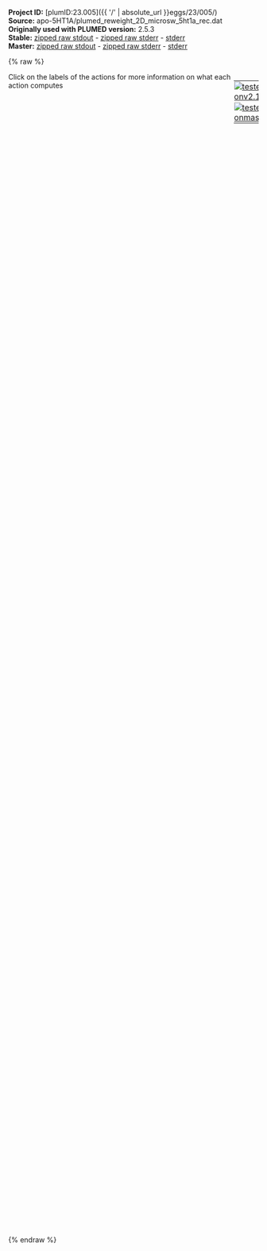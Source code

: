 **Project ID:** [plumID:23.005]({{ '/' | absolute_url }}eggs/23/005/)  
**Source:** apo-5HT1A/plumed_reweight_2D_microsw_5ht1a_rec.dat  
**Originally used with PLUMED version:** 2.5.3  
**Stable:** [zipped raw stdout](plumed_reweight_2D_microsw_5ht1a_rec.dat.plumed.stdout.txt.zip) - [zipped raw stderr](plumed_reweight_2D_microsw_5ht1a_rec.dat.plumed.stderr.txt.zip) - [stderr](plumed_reweight_2D_microsw_5ht1a_rec.dat.plumed.stderr)  
**Master:** [zipped raw stdout](plumed_reweight_2D_microsw_5ht1a_rec.dat.plumed_master.stdout.txt.zip) - [zipped raw stderr](plumed_reweight_2D_microsw_5ht1a_rec.dat.plumed_master.stderr.txt.zip) - [stderr](plumed_reweight_2D_microsw_5ht1a_rec.dat.plumed_master.stderr)  

{% raw %}
<div style="width: 100%; float:left">
<div style="width: 90%; float:left" id="value_details_data/apo-5HT1A/plumed_reweight_2D_microsw_5ht1a_rec.dat"> Click on the labels of the actions for more information on what each action computes </div>
<div style="width: 10%; float:left"><table><tr><td style="padding:1px"><a href="plumed_reweight_2D_microsw_5ht1a_rec.dat.plumed.stderr"><img src="https://img.shields.io/badge/v2.10-passing-green.svg" alt="tested onv2.10" /></a></td></tr><tr><td style="padding:1px"><a href="plumed_reweight_2D_microsw_5ht1a_rec.dat.plumed_master.stderr"><img src="https://img.shields.io/badge/master-failed-red.svg" alt="tested onmaster" /></a></td></tr></table></div></div>
<pre style="width=97%;">
<span style="color:blue" class="comment">## Rebuild molecules that can become split by PBC</span>
<span style="color:blue" class="comment">#</span>
<span style="color:blue" class="comment">#MOLINFO  STRUCTURE=5ht1a_rec_ref.pdb</span>
<span style="color:blue" class="comment">#WHOLEMOLECULES STRIDE=1 ENTITY0=1-4932</span>
<br/><b name="data/apo-5HT1A/plumed_reweight_2D_microsw_5ht1a_rec.datrbias" onclick='showPath("data/apo-5HT1A/plumed_reweight_2D_microsw_5ht1a_rec.dat","data/apo-5HT1A/plumed_reweight_2D_microsw_5ht1a_rec.datrbias","data/apo-5HT1A/plumed_reweight_2D_microsw_5ht1a_rec.datrbias","brown")'>rbias</b>: <span class="plumedtooltip" style="color:green">READ<span class="right">Read quantities from a colvar file. <a href="https://www.plumed.org/doc-master/user-doc/html/_r_e_a_d.html" style="color:green">More details</a><i></i></span></span> <span class="plumedtooltip">FILE<span class="right">the name of the file from which to read these quantities<i></i></span></span>=COLVAR <span class="plumedtooltip">VALUES<span class="right">the values to read from the file<i></i></span></span>=meta.rbias <span class="plumedtooltip">IGNORE_TIME<span class="right"> ignore the time in the colvar file<i></i></span></span> 
<span style="display:none;" id="data/apo-5HT1A/plumed_reweight_2D_microsw_5ht1a_rec.datrbias">The READ action with label <b>rbias</b> calculates the following quantities:<table  align="center" frame="void" width="95%" cellpadding="5%"><tr><td width="5%"><b> Quantity </b>  </td><td><b> Description </b> </td></tr><tr><td width="5%">rbias..#!custom</td><td>the names of the output components for this action depend on the actions input file see the example inputs below for details</td></tr></table></span><b name="data/apo-5HT1A/plumed_reweight_2D_microsw_5ht1a_rec.dattm3-tm6_1" onclick='showPath("data/apo-5HT1A/plumed_reweight_2D_microsw_5ht1a_rec.dat","data/apo-5HT1A/plumed_reweight_2D_microsw_5ht1a_rec.dattm3-tm6_1","data/apo-5HT1A/plumed_reweight_2D_microsw_5ht1a_rec.dattm3-tm6_1","brown")'>tm3-tm6_1</b>: <span class="plumedtooltip" style="color:green">READ<span class="right">Read quantities from a colvar file. <a href="https://www.plumed.org/doc-master/user-doc/html/_r_e_a_d.html" style="color:green">More details</a><i></i></span></span> <span class="plumedtooltip">FILE<span class="right">the name of the file from which to read these quantities<i></i></span></span>=COLVAR <span class="plumedtooltip">VALUES<span class="right">the values to read from the file<i></i></span></span>=tm3-tm6_1 <span class="plumedtooltip">IGNORE_TIME<span class="right"> ignore the time in the colvar file<i></i></span></span>
<span style="display:none;" id="data/apo-5HT1A/plumed_reweight_2D_microsw_5ht1a_rec.dattm3-tm6_1">The READ action with label <b>tm3-tm6_1</b> calculates the following quantities:<table  align="center" frame="void" width="95%" cellpadding="5%"><tr><td width="5%"><b> Quantity </b>  </td><td><b> Description </b> </td></tr><tr><td width="5%">tm3-tm6_1..#!custom</td><td>the names of the output components for this action depend on the actions input file see the example inputs below for details</td></tr></table></span><b name="data/apo-5HT1A/plumed_reweight_2D_microsw_5ht1a_rec.datNPxxY" onclick='showPath("data/apo-5HT1A/plumed_reweight_2D_microsw_5ht1a_rec.dat","data/apo-5HT1A/plumed_reweight_2D_microsw_5ht1a_rec.datNPxxY","data/apo-5HT1A/plumed_reweight_2D_microsw_5ht1a_rec.datNPxxY","brown")'>NPxxY</b>: <span class="plumedtooltip" style="color:green">READ<span class="right">Read quantities from a colvar file. <a href="https://www.plumed.org/doc-master/user-doc/html/_r_e_a_d.html" style="color:green">More details</a><i></i></span></span> <span class="plumedtooltip">FILE<span class="right">the name of the file from which to read these quantities<i></i></span></span>=COLVAR <span class="plumedtooltip">VALUES<span class="right">the values to read from the file<i></i></span></span>=NPxxY <span class="plumedtooltip">IGNORE_TIME<span class="right"> ignore the time in the colvar file<i></i></span></span>
<span style="display:none;" id="data/apo-5HT1A/plumed_reweight_2D_microsw_5ht1a_rec.datNPxxY">The READ action with label <b>NPxxY</b> calculates the following quantities:<table  align="center" frame="void" width="95%" cellpadding="5%"><tr><td width="5%"><b> Quantity </b>  </td><td><b> Description </b> </td></tr><tr><td width="5%">NPxxY..#!custom</td><td>the names of the output components for this action depend on the actions input file see the example inputs below for details</td></tr></table></span><b name="data/apo-5HT1A/plumed_reweight_2D_microsw_5ht1a_rec.datyy" onclick='showPath("data/apo-5HT1A/plumed_reweight_2D_microsw_5ht1a_rec.dat","data/apo-5HT1A/plumed_reweight_2D_microsw_5ht1a_rec.datyy","data/apo-5HT1A/plumed_reweight_2D_microsw_5ht1a_rec.datyy","brown")'>yy</b>: <span class="plumedtooltip" style="color:green">READ<span class="right">Read quantities from a colvar file. <a href="https://www.plumed.org/doc-master/user-doc/html/_r_e_a_d.html" style="color:green">More details</a><i></i></span></span> <span class="plumedtooltip">FILE<span class="right">the name of the file from which to read these quantities<i></i></span></span>=COLVAR <span class="plumedtooltip">VALUES<span class="right">the values to read from the file<i></i></span></span>=yy <span class="plumedtooltip">IGNORE_TIME<span class="right"> ignore the time in the colvar file<i></i></span></span>
<span style="display:none;" id="data/apo-5HT1A/plumed_reweight_2D_microsw_5ht1a_rec.datyy">The READ action with label <b>yy</b> calculates the following quantities:<table  align="center" frame="void" width="95%" cellpadding="5%"><tr><td width="5%"><b> Quantity </b>  </td><td><b> Description </b> </td></tr><tr><td width="5%">yy..#!custom</td><td>the names of the output components for this action depend on the actions input file see the example inputs below for details</td></tr></table></span><b name="data/apo-5HT1A/plumed_reweight_2D_microsw_5ht1a_rec.datPIF_a" onclick='showPath("data/apo-5HT1A/plumed_reweight_2D_microsw_5ht1a_rec.dat","data/apo-5HT1A/plumed_reweight_2D_microsw_5ht1a_rec.datPIF_a","data/apo-5HT1A/plumed_reweight_2D_microsw_5ht1a_rec.datPIF_a","brown")'>PIF_a</b>: <span class="plumedtooltip" style="color:green">READ<span class="right">Read quantities from a colvar file. <a href="https://www.plumed.org/doc-master/user-doc/html/_r_e_a_d.html" style="color:green">More details</a><i></i></span></span> <span class="plumedtooltip">FILE<span class="right">the name of the file from which to read these quantities<i></i></span></span>=COLVAR <span class="plumedtooltip">VALUES<span class="right">the values to read from the file<i></i></span></span>=PIF_a <span class="plumedtooltip">IGNORE_TIME<span class="right"> ignore the time in the colvar file<i></i></span></span>
<br/><span style="display:none;" id="data/apo-5HT1A/plumed_reweight_2D_microsw_5ht1a_rec.datPIF_a">The READ action with label <b>PIF_a</b> calculates the following quantities:<table  align="center" frame="void" width="95%" cellpadding="5%"><tr><td width="5%"><b> Quantity </b>  </td><td><b> Description </b> </td></tr><tr><td width="5%">PIF_a..#!custom</td><td>the names of the output components for this action depend on the actions input file see the example inputs below for details</td></tr></table></span><b name="data/apo-5HT1A/plumed_reweight_2D_microsw_5ht1a_rec.datbias" onclick='showPath("data/apo-5HT1A/plumed_reweight_2D_microsw_5ht1a_rec.dat","data/apo-5HT1A/plumed_reweight_2D_microsw_5ht1a_rec.datbias","data/apo-5HT1A/plumed_reweight_2D_microsw_5ht1a_rec.datbias","brown")'>bias</b>: <span class="plumedtooltip" style="color:green">REWEIGHT_METAD<span class="right">Calculate the weights configurations should contribute to the histogram in a simulation in which a metadynamics bias acts upon the system. <a href="https://www.plumed.org/doc-master/user-doc/html/_r_e_w_e_i_g_h_t__m_e_t_a_d.html" style="color:green">More details</a><i></i></span></span> <span class="plumedtooltip">TEMP<span class="right">the system temperature<i></i></span></span>=310

<span style="display:none;" id="data/apo-5HT1A/plumed_reweight_2D_microsw_5ht1a_rec.datbias">The REWEIGHT_METAD action with label <b>bias</b> calculates the following quantities:<table  align="center" frame="void" width="95%" cellpadding="5%"><tr><td width="5%"><b> Quantity </b>  </td><td><b> Description </b> </td></tr><tr><td width="5%">bias.value</td><td>the weight to use for this frame to negate the effect the metadynamics bias</td></tr></table></span><span class="plumedtooltip" style="color:green">HISTOGRAM<span class="right">Accumulate the average probability density along a few CVs from a trajectory. <a href="https://www.plumed.org/doc-master/user-doc/html/_h_i_s_t_o_g_r_a_m.html" style="color:green">More details</a><i></i></span></span> ...
<span class="plumedtooltip">ARG<span class="right">the quantities that are being used to construct the histogram<i></i></span></span>=<b name="data/apo-5HT1A/plumed_reweight_2D_microsw_5ht1a_rec.dattm3-tm6_1">tm3-tm6_1</b>,<b name="data/apo-5HT1A/plumed_reweight_2D_microsw_5ht1a_rec.datyy">yy</b>
<span class="plumedtooltip">BANDWIDTH<span class="right">the bandwidths for kernel density esimtation<i></i></span></span>=0.006,0.035
<span class="plumedtooltip">LOGWEIGHTS<span class="right">the logarithm of the quantity to use as the weights when calculating averages<i></i></span></span>=<b name="data/apo-5HT1A/plumed_reweight_2D_microsw_5ht1a_rec.datbias">bias</b>
<span class="plumedtooltip">LABEL<span class="right">a label for the action so that its output can be referenced in the input to other actions<i></i></span></span>=<b name="data/apo-5HT1A/plumed_reweight_2D_microsw_5ht1a_rec.dathisto1" onclick='showPath("data/apo-5HT1A/plumed_reweight_2D_microsw_5ht1a_rec.dat","data/apo-5HT1A/plumed_reweight_2D_microsw_5ht1a_rec.dathisto1","data/apo-5HT1A/plumed_reweight_2D_microsw_5ht1a_rec.dathisto1","brown")'>histo1</b>
<span class="plumedtooltip">GRID_MIN<span class="right"> the lower bounds for the grid<i></i></span></span>=0.5,0.2
<span class="plumedtooltip">GRID_MAX<span class="right"> the upper bounds for the grid<i></i></span></span>=2.0,2.2
<span class="plumedtooltip">GRID_BIN<span class="right">the number of bins for the grid<i></i></span></span>=150,150
...
<br/><span style="display:none;" id="data/apo-5HT1A/plumed_reweight_2D_microsw_5ht1a_rec.dathisto1">The HISTOGRAM action with label <b>histo1</b> calculates the following quantities:<table  align="center" frame="void" width="95%" cellpadding="5%"><tr><td width="5%"><b> Quantity </b>  </td><td><b> Description </b> </td></tr><tr><td width="5%">histo1.value</td><td>the estimate of the histogram as a function of the argument that was obtained</td></tr></table></span><span class="plumedtooltip" style="color:green">HISTOGRAM<span class="right">Accumulate the average probability density along a few CVs from a trajectory. <a href="https://www.plumed.org/doc-master/user-doc/html/_h_i_s_t_o_g_r_a_m.html" style="color:green">More details</a><i></i></span></span> ...
<span class="plumedtooltip">ARG<span class="right">the quantities that are being used to construct the histogram<i></i></span></span>=<b name="data/apo-5HT1A/plumed_reweight_2D_microsw_5ht1a_rec.dattm3-tm6_1">tm3-tm6_1</b>,<b name="data/apo-5HT1A/plumed_reweight_2D_microsw_5ht1a_rec.datNPxxY">NPxxY</b>
<span class="plumedtooltip">BANDWIDTH<span class="right">the bandwidths for kernel density esimtation<i></i></span></span>=0.006,0.006
<span class="plumedtooltip">LOGWEIGHTS<span class="right">the logarithm of the quantity to use as the weights when calculating averages<i></i></span></span>=<b name="data/apo-5HT1A/plumed_reweight_2D_microsw_5ht1a_rec.datbias">bias</b>
<span class="plumedtooltip">LABEL<span class="right">a label for the action so that its output can be referenced in the input to other actions<i></i></span></span>=<b name="data/apo-5HT1A/plumed_reweight_2D_microsw_5ht1a_rec.dathisto2" onclick='showPath("data/apo-5HT1A/plumed_reweight_2D_microsw_5ht1a_rec.dat","data/apo-5HT1A/plumed_reweight_2D_microsw_5ht1a_rec.dathisto2","data/apo-5HT1A/plumed_reweight_2D_microsw_5ht1a_rec.dathisto2","brown")'>histo2</b>
<span class="plumedtooltip">GRID_MIN<span class="right"> the lower bounds for the grid<i></i></span></span>=0.5,0.0
<span class="plumedtooltip">GRID_MAX<span class="right"> the upper bounds for the grid<i></i></span></span>=2.0,0.9
<span class="plumedtooltip">GRID_BIN<span class="right">the number of bins for the grid<i></i></span></span>=150,150
...
<br/><span style="display:none;" id="data/apo-5HT1A/plumed_reweight_2D_microsw_5ht1a_rec.dathisto2">The HISTOGRAM action with label <b>histo2</b> calculates the following quantities:<table  align="center" frame="void" width="95%" cellpadding="5%"><tr><td width="5%"><b> Quantity </b>  </td><td><b> Description </b> </td></tr><tr><td width="5%">histo2.value</td><td>the estimate of the histogram as a function of the argument that was obtained</td></tr></table></span><span class="plumedtooltip" style="color:green">HISTOGRAM<span class="right">Accumulate the average probability density along a few CVs from a trajectory. <a href="https://www.plumed.org/doc-master/user-doc/html/_h_i_s_t_o_g_r_a_m.html" style="color:green">More details</a><i></i></span></span> ...
<span class="plumedtooltip">ARG<span class="right">the quantities that are being used to construct the histogram<i></i></span></span>=<b name="data/apo-5HT1A/plumed_reweight_2D_microsw_5ht1a_rec.dattm3-tm6_1">tm3-tm6_1</b>,<b name="data/apo-5HT1A/plumed_reweight_2D_microsw_5ht1a_rec.datPIF_a">PIF_a</b>
<span class="plumedtooltip">BANDWIDTH<span class="right">the bandwidths for kernel density esimtation<i></i></span></span>=0.006,0.01
<span class="plumedtooltip">LOGWEIGHTS<span class="right">the logarithm of the quantity to use as the weights when calculating averages<i></i></span></span>=<b name="data/apo-5HT1A/plumed_reweight_2D_microsw_5ht1a_rec.datbias">bias</b>
<span class="plumedtooltip">LABEL<span class="right">a label for the action so that its output can be referenced in the input to other actions<i></i></span></span>=<b name="data/apo-5HT1A/plumed_reweight_2D_microsw_5ht1a_rec.dathisto3" onclick='showPath("data/apo-5HT1A/plumed_reweight_2D_microsw_5ht1a_rec.dat","data/apo-5HT1A/plumed_reweight_2D_microsw_5ht1a_rec.dathisto3","data/apo-5HT1A/plumed_reweight_2D_microsw_5ht1a_rec.dathisto3","brown")'>histo3</b>
<span class="plumedtooltip">GRID_MIN<span class="right"> the lower bounds for the grid<i></i></span></span>=0.5,-0.05
<span class="plumedtooltip">GRID_MAX<span class="right"> the upper bounds for the grid<i></i></span></span>=2.0,0.7
<span class="plumedtooltip">GRID_BIN<span class="right">the number of bins for the grid<i></i></span></span>=150,150
...
<br/><span style="display:none;" id="data/apo-5HT1A/plumed_reweight_2D_microsw_5ht1a_rec.dathisto3">The HISTOGRAM action with label <b>histo3</b> calculates the following quantities:<table  align="center" frame="void" width="95%" cellpadding="5%"><tr><td width="5%"><b> Quantity </b>  </td><td><b> Description </b> </td></tr><tr><td width="5%">histo3.value</td><td>the estimate of the histogram as a function of the argument that was obtained</td></tr></table></span><b name="data/apo-5HT1A/plumed_reweight_2D_microsw_5ht1a_rec.datff1" onclick='showPath("data/apo-5HT1A/plumed_reweight_2D_microsw_5ht1a_rec.dat","data/apo-5HT1A/plumed_reweight_2D_microsw_5ht1a_rec.datff1","data/apo-5HT1A/plumed_reweight_2D_microsw_5ht1a_rec.datff1","brown")'>ff1</b>: <span class="plumedtooltip" style="color:green">CONVERT_TO_FES<span class="right">Convert a histogram to a free energy surface. <a href="https://www.plumed.org/doc-master/user-doc/html/_c_o_n_v_e_r_t__t_o__f_e_s.html" style="color:green">More details</a><i></i></span></span> <span class="plumedtooltip">GRID<span class="right">the histogram that you would like to convert into a free energy surface (old syntax)<i></i></span></span>=<b name="data/apo-5HT1A/plumed_reweight_2D_microsw_5ht1a_rec.dathisto1">histo1</b> <span class="plumedtooltip">TEMP<span class="right">the temperature at which you are operating<i></i></span></span>=310
<span style="display:none;" id="data/apo-5HT1A/plumed_reweight_2D_microsw_5ht1a_rec.datff1">The CONVERT_TO_FES action with label <b>ff1</b> calculates the following quantities:<table  align="center" frame="void" width="95%" cellpadding="5%"><tr><td width="5%"><b> Quantity </b>  </td><td><b> Description </b> </td></tr><tr><td width="5%">ff1.value</td><td>the free energy surface</td></tr></table></span><span class="plumedtooltip" style="color:green">DUMPGRID<span class="right">Output the function on the grid to a file with the PLUMED grid format. <a href="https://www.plumed.org/doc-master/user-doc/html/_d_u_m_p_g_r_i_d.html" style="color:green">More details</a><i></i></span></span> <span class="plumedtooltip">GRID<span class="right">the grid you would like to print (can also use ARG for specifying what is being printed)<i></i></span></span>=<b name="data/apo-5HT1A/plumed_reweight_2D_microsw_5ht1a_rec.datff1">ff1</b> <span class="plumedtooltip">FILE<span class="right"> the file on which to write the grid<i></i></span></span>=mw_fes_5ht1a_rec_tm3-tm6_yy.dat

<span style="display:none;" id="data/apo-5HT1A/plumed_reweight_2D_microsw_5ht1a_rec.dat">The DUMPGRID action with label <b></b> calculates something</span><b name="data/apo-5HT1A/plumed_reweight_2D_microsw_5ht1a_rec.datff2" onclick='showPath("data/apo-5HT1A/plumed_reweight_2D_microsw_5ht1a_rec.dat","data/apo-5HT1A/plumed_reweight_2D_microsw_5ht1a_rec.datff2","data/apo-5HT1A/plumed_reweight_2D_microsw_5ht1a_rec.datff2","brown")'>ff2</b>: <span class="plumedtooltip" style="color:green">CONVERT_TO_FES<span class="right">Convert a histogram to a free energy surface. <a href="https://www.plumed.org/doc-master/user-doc/html/_c_o_n_v_e_r_t__t_o__f_e_s.html" style="color:green">More details</a><i></i></span></span> <span class="plumedtooltip">GRID<span class="right">the histogram that you would like to convert into a free energy surface (old syntax)<i></i></span></span>=<b name="data/apo-5HT1A/plumed_reweight_2D_microsw_5ht1a_rec.dathisto2">histo2</b> <span class="plumedtooltip">TEMP<span class="right">the temperature at which you are operating<i></i></span></span>=310
<span style="display:none;" id="data/apo-5HT1A/plumed_reweight_2D_microsw_5ht1a_rec.datff2">The CONVERT_TO_FES action with label <b>ff2</b> calculates the following quantities:<table  align="center" frame="void" width="95%" cellpadding="5%"><tr><td width="5%"><b> Quantity </b>  </td><td><b> Description </b> </td></tr><tr><td width="5%">ff2.value</td><td>the free energy surface</td></tr></table></span><span class="plumedtooltip" style="color:green">DUMPGRID<span class="right">Output the function on the grid to a file with the PLUMED grid format. <a href="https://www.plumed.org/doc-master/user-doc/html/_d_u_m_p_g_r_i_d.html" style="color:green">More details</a><i></i></span></span> <span class="plumedtooltip">GRID<span class="right">the grid you would like to print (can also use ARG for specifying what is being printed)<i></i></span></span>=<b name="data/apo-5HT1A/plumed_reweight_2D_microsw_5ht1a_rec.datff2">ff2</b> <span class="plumedtooltip">FILE<span class="right"> the file on which to write the grid<i></i></span></span>=mw_fes_5ht1a_rec_tm3-tm6_NPxxY.dat

<b name="data/apo-5HT1A/plumed_reweight_2D_microsw_5ht1a_rec.datff3" onclick='showPath("data/apo-5HT1A/plumed_reweight_2D_microsw_5ht1a_rec.dat","data/apo-5HT1A/plumed_reweight_2D_microsw_5ht1a_rec.datff3","data/apo-5HT1A/plumed_reweight_2D_microsw_5ht1a_rec.datff3","brown")'>ff3</b>: <span class="plumedtooltip" style="color:green">CONVERT_TO_FES<span class="right">Convert a histogram to a free energy surface. <a href="https://www.plumed.org/doc-master/user-doc/html/_c_o_n_v_e_r_t__t_o__f_e_s.html" style="color:green">More details</a><i></i></span></span> <span class="plumedtooltip">GRID<span class="right">the histogram that you would like to convert into a free energy surface (old syntax)<i></i></span></span>=<b name="data/apo-5HT1A/plumed_reweight_2D_microsw_5ht1a_rec.dathisto3">histo3</b> <span class="plumedtooltip">TEMP<span class="right">the temperature at which you are operating<i></i></span></span>=310
<span style="display:none;" id="data/apo-5HT1A/plumed_reweight_2D_microsw_5ht1a_rec.datff3">The CONVERT_TO_FES action with label <b>ff3</b> calculates the following quantities:<table  align="center" frame="void" width="95%" cellpadding="5%"><tr><td width="5%"><b> Quantity </b>  </td><td><b> Description </b> </td></tr><tr><td width="5%">ff3.value</td><td>the free energy surface</td></tr></table></span><span class="plumedtooltip" style="color:green">DUMPGRID<span class="right">Output the function on the grid to a file with the PLUMED grid format. <a href="https://www.plumed.org/doc-master/user-doc/html/_d_u_m_p_g_r_i_d.html" style="color:green">More details</a><i></i></span></span> <span class="plumedtooltip">GRID<span class="right">the grid you would like to print (can also use ARG for specifying what is being printed)<i></i></span></span>=<b name="data/apo-5HT1A/plumed_reweight_2D_microsw_5ht1a_rec.datff3">ff3</b> <span class="plumedtooltip">FILE<span class="right"> the file on which to write the grid<i></i></span></span>=mw_fes_5ht1a_rec_tm3-tm6_PIF.dat
</pre>
{% endraw %}
